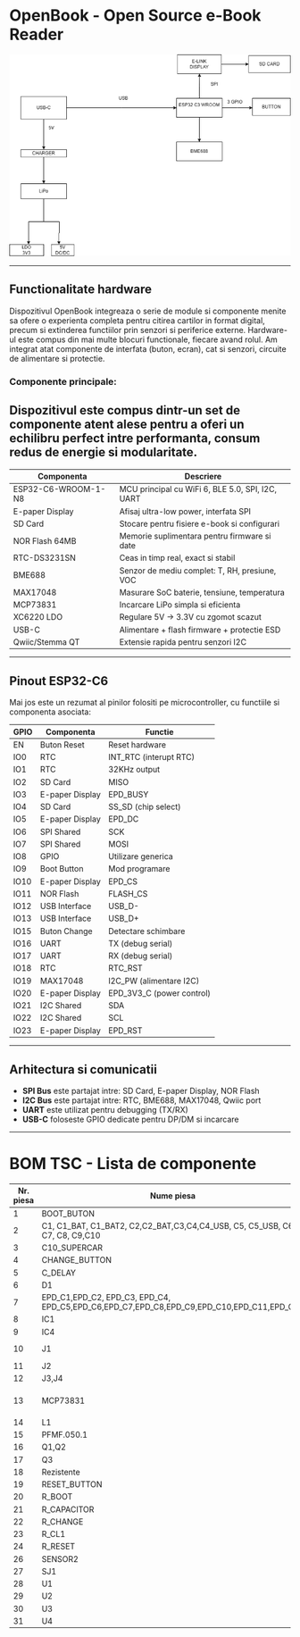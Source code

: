 # OpenBook - Open Source e-Book Reader

![Diagrama BLOC](Images/diagram.png)

---

## Functionalitate hardware

Dispozitivul OpenBook integreaza o serie de module si componente menite sa ofere o experienta completa pentru citirea cartilor in format digital, precum si extinderea functiilor prin senzori si periferice externe. Hardware-ul este compus din mai multe blocuri functionale, fiecare avand rolul. Am integrat atat componente de interfata (buton, ecran), cat si senzori, circuite de alimentare si protectie.

### Componente principale:

## Dispozitivul este compus dintr-un set de componente atent alese pentru a oferi un echilibru perfect intre performanta, consum redus de energie si modularitate. ##
|  Componenta            | Descriere                                                      |
|---------------------------|----------------------------------------------------------------|
|ESP32-C6-WROOM-1-N8  | MCU principal cu WiFi 6, BLE 5.0, SPI, I2C, UART               |
|E-paper Display | Afisaj ultra-low power, interfata SPI                          |
|SD Card         | Stocare pentru fisiere e-book si configurari                   |
|NOR Flash 64MB  | Memorie suplimentara pentru firmware si date                   |
|RTC-DS3231SN | Ceas in timp real, exact si stabil                             |
|    BME688   | Senzor de mediu complet: T, RH, presiune, VOC                  |
| MAX17048    | Masurare SoC baterie, tensiune, temperatura                  |
|MCP73831     | Incarcare LiPo simpla si eficienta                           |
|XC6220 LDO      | Regulare 5V -> 3.3V cu zgomot scazut                            |
|USB-C           | Alimentare + flash firmware + protectie ESD                   |
|Qwiic/Stemma QT | Extensie rapida pentru senzori I2C                            |



---

## Pinout ESP32-C6

Mai jos este un rezumat al pinilor folositi pe microcontroller, cu functiile si componenta asociata:

| GPIO  | Componenta        | Functie                     |
|--------|--------------------|-----------------------------|
| EN     | Buton Reset        | Reset hardware              |
| IO0    | RTC                | INT_RTC (interupt RTC)      |
| IO1    | RTC                | 32KHz output                |
| IO2    | SD Card            | MISO                        |
| IO3    | E-paper Display    | EPD_BUSY                    |
| IO4    | SD Card            | SS_SD (chip select)         |
| IO5    | E-paper Display    | EPD_DC                      |
| IO6    | SPI Shared         | SCK                         |
| IO7    | SPI Shared         | MOSI                        |
| IO8    | GPIO               | Utilizare generica          |
| IO9    | Boot Button        | Mod programare              |
| IO10   | E-paper Display    | EPD_CS                      |
| IO11   | NOR Flash          | FLASH_CS                    |
| IO12   | USB Interface      | USB_D-                      |
| IO13   | USB Interface      | USB_D+                      |
| IO15   | Buton Change       | Detectare schimbare         |
| IO16   | UART               | TX (debug serial)           |
| IO17   | UART               | RX (debug serial)           |
| IO18   | RTC                | RTC_RST                     |
| IO19   | MAX17048           | I2C_PW (alimentare I2C)     |
| IO20   | E-paper Display    | EPD_3V3_C (power control)   |
| IO21   | I2C Shared         | SDA                         |
| IO22   | I2C Shared         | SCL                         |
| IO23   | E-paper Display    | EPD_RST                     |

---

## Arhitectura si comunicatii

- **SPI Bus** este partajat intre: SD Card, E-paper Display, NOR Flash
- **I2C Bus** este partajat intre: RTC, BME688, MAX17048, Qwiic port
- **UART** este utilizat pentru debugging (TX/RX)
- **USB-C** foloseste GPIO dedicate pentru DP/DM si incarcare

---

# BOM TSC - Lista de componente

| Nr. piesa | Nume piesa | Site | Datasheet |
| --- | --- | --- | --- |
| 1 | BOOT_BUTON | https://www.snapeda.com/parts/EVQP7L01P/Panasonic%20Electronic%20Components/view-part/?welcome=home | https://www.snapeda.com/parts/EVQP7L01P/Panasonic/datasheet/ |
| 2 | C1, C1_BAT, C1_BAT2, C2,C2_BAT,C3,C4,C4_USB, C5, C5_USB, C6, C7, C8, C9,C10 | https://componentsearchengine.com/part-view/CC0402MRX5R5BB106/YAGEO | https://componentsearchengine.com/Datasheets/2/CC0402MRX5R5BB106.pdf |
| 3 | C10_SUPERCAR | https://industry.panasonic.com/global/en/products/control/switch/light-touch/number/evqpuj02k | https://industry.panasonic.com/global/en/downloads?tab=catalog&small_g_cd=203&part_no=EVQPUJ02K |
| 4 | CHANGE_BUTTON | https://www.snapeda.com/parts/EVQP7L01P/Panasonic%20Electronic%20Components/view-part/?welcome=home | https://www.snapeda.com/parts/EVQP7L01P/Panasonic/datasheet/ |
| 5 | C_DELAY | https://componentsearchengine.com/part-view/CC0402MRX5R5BB106/YAGEO | https://componentsearchengine.com/Datasheets/2/CC0402MRX5R5BB106.pdf |
| 6 | D1 | https://www.snapeda.com/parts/USBLC6-2SC6Y/STMicroelectronics/view-part/?ref=eda | https://www.snapeda.com/parts/USBLC6-2SC6Y/STMicroelectronics/view-part/?ref=eda |
| 7 | EPD_C1,EPD_C2, EPD_C3, EPD_C4, EPD_C5,EPD_C6,EPD_C7,EPD_C8,EPD_C9,EPD_C10,EPD_C11,EPD_C12 | https://componentsearchengine.com/part-view/CC0402MRX5R5BB106/YAGEO | https://componentsearchengine.com/Datasheets/2/CC0402MRX5R5BB106.pdf |
| 8 | IC1 | https://componentsearchengine.com/part-view/BD5229G-TR/ROHM%20Semiconductor | https://datasheet.datasheetarchive.com/originals/distributors/Datasheets_SAMA/f2b9741ef86007909f138d561a359946.pdf |
| 9 | IC4 | https://componentsearchengine.com/part-view/XC6220A331MR-G/Torex | https://product.torexsemi.com/system/files/series/xc6220.pdf |
| 10 | J1 | https://componentsearchengine.com/part-view/FH34SRJ-24S-0.5SH(99)/Hirose | https://www.hirose.com/en/product/document?clcode=CL0580-1255-6-99&productname=FH34SRJ-24S-0.5SH(99)&series=FH34SRJ&documenttype=2DDrawing&lang=en&documentid=0000990903 |
| 11 | J2 | https://componentsearchengine.com/part-view/USB4110-GF-A/GCT%20(GLOBAL%20CONNECTOR%20TECHNOLOGY) | https://gct.co/files/drawings/usb4110.pdf |
| 12 | J3,J4 | https://www.snapeda.com/parts/PRT-14417/SparkFun/view-part/ | https://www.snapeda.com/parts/PRT-14417/SparkFun%20Electronics/datasheet/ |
| 13 | MCP73831 | https://ro.mouser.com/ProductDetail/Microchip-Technology/MCP73831T-2ACI-OT?qs=yUQqVecv4qvbBQBGbHx0Mw%3D%3D&utm_id=20109199409&utm_source=google&utm_medium=cpc&utm_marketing_tactic=emeacorp&gad_source=1&gbraid=0AAAAADn_wf0-USzm1eg1ywGvQg_qMgG3H | https://ro.mouser.com/datasheet/2/268/MCP73831_Family_Data_Sheet_DS20001984H-3441711.pdf |
| 14 | L1 | https://ro.mouser.com/ProductDetail/Wurth-Elektronik/744043680?qs=PGXP4M47uW6VkZq%252BkzjrHA%3D%3D | https://www.we-online.com/components/products/datasheet/744043680.pdf |
| 15 | PFMF.050.1 | https://ro.mouser.com/ProductDetail/EPCOS-TDK/B72520T0350K062?qs=dEfas%2FXlABIszF52uu7vrg%3D%3D | https://www.tdk-electronics.tdk.com/inf/75/db/CTVS_14/Surge_protection_series.pdf |
| 16 | Q1,Q2 | https://componentsearchengine.com/part-view/DMG2305UX-7/Diodes%20Incorporated | https://www.diodes.com//assets/Datasheets/DMG2305UX.pdf |
| 17 | Q3 | https://componentsearchengine.com/part-view/SI1308EDL-T1-GE3/Vishay | https://componentsearchengine.com/part-view/SI1308EDL-T1-GE3/Vishay |
| 18 | Rezistente | https://componentsearchengine.com/part-view/R0402%201%25%20100%20K%20(RC0402FR-07100KL)/YAGEO | https://www.yageo.com/upload/media/product/products/datasheet/rchip/PYu-RC_Group_51_RoHS_L_12.pdf |
| 19 | RESET_BUTTON | https://www.snapeda.com/parts/EVQP7L01P/Panasonic%20Electronic%20Components/view-part/?welcome=home | https://www.snapeda.com/parts/EVQP7L01P/Panasonic/datasheet/ |
| 20 | R_BOOT | https://componentsearchengine.com/part-view/R0402%201%25%20100%20K%20(RC0402FR-07100KL)/YAGEO | https://www.yageo.com/upload/media/product/products/datasheet/rchip/PYu-RC_Group_51_RoHS_L_12.pdf |
| 21 | R_CAPACITOR | https://componentsearchengine.com/part-view/R0402%201%25%20100%20K%20(RC0402FR-07100KL)/YAGEO | https://www.yageo.com/upload/media/product/products/datasheet/rchip/PYu-RC_Group_51_RoHS_L_12.pdf |
| 22 | R_CHANGE | https://componentsearchengine.com/part-view/R0402%201%25%20100%20K%20(RC0402FR-07100KL)/YAGEO | https://www.yageo.com/upload/media/product/products/datasheet/rchip/PYu-RC_Group_51_RoHS_L_12.pdf |
| 23 | R_CL1 | https://componentsearchengine.com/part-view/R0402%201%25%20100%20K%20(RC0402FR-07100KL)/YAGEO | https://www.yageo.com/upload/media/product/products/datasheet/rchip/PYu-RC_Group_51_RoHS_L_12.pdf |
| 24 | R_RESET | https://componentsearchengine.com/part-view/R0402%201%25%20100%20K%20(RC0402FR-07100KL)/YAGEO | https://www.yageo.com/upload/media/product/products/datasheet/rchip/PYu-RC_Group_51_RoHS_L_12.pdf |
| 26 | SENSOR2 | https://www.snapeda.com/parts/BME680/Bosch/view-part/?welcome=home | https://www.snapeda.com/parts/BME680/Bosch%20Sensortec/datasheet/ |
| 27 | SJ1 | https://grabcad.com/library/solder-jumpers-1 | https://grabcad.com/library/solder-jumpers-1 |
| 28 | U1 | https://www.snapeda.com/parts/W25Q512JVEIQ/Winbond+Electronics/view-part/?ref=eda | https://www.snapeda.com/parts/W25Q512JVEIQ/Winbond+Electronics/view-part/?ref=eda |
| 29 | U2 | https://www.snapeda.com/parts/ESP32-C6-WROOM-1-N8/Espressif+Systems/view-part/?ref=eda | https://www.snapeda.com/parts/ESP32-C6-WROOM-1-N8/Espressif%20Systems/datasheet/ |
| 30 | U3 | https://www.snapeda.com/parts/DS3231SN%23/Analog+Devices/view-part/?ref=eda | https://www.snapeda.com/parts/DS3231SN%23/Analog%20Devices/datasheet/ |
| 31 | U4 | https://www.snapeda.com/parts/MAX17048G+T10/Analog+Devices/view-part/?ref=eda | https://www.snapeda.com/parts/MAX17048G+T10/Analog%20Devices/datasheet/ |






